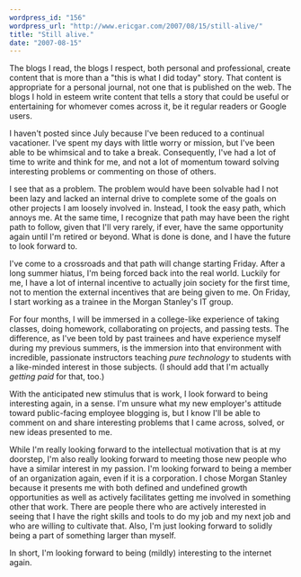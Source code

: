 ```yaml
---
wordpress_id: "156"
wordpress_url: "http://www.ericgar.com/2007/08/15/still-alive/"
title: "Still alive."
date: "2007-08-15"
---
```

The blogs I read, the blogs I respect, both personal and professional, create content that is more than a "this is what I did today" story. That content is appropriate for a personal journal, not one that is published on the web. The blogs I hold in esteem write content that tells a story that could be useful or entertaining for whomever comes across it, be it regular readers or Google users.

I haven't posted since July because I've been reduced to a continual vacationer. I've spent my days with little worry or mission, but I've been able to be whimsical and to take a break. Consequently, I've had a lot of time to write and think for me, and not a lot of momentum toward solving interesting problems or commenting on those of others.

I see that as a problem. The problem would have been solvable had I not been lazy and lacked an internal drive to complete some of the goals on other projects I am loosely involved in. Instead, I took the easy path, which annoys me. At the same time, I recognize that path may have been the right path to follow, given that I'll very rarely, if ever, have the same opportunity again until I'm retired or beyond. What is done is done, and I have the future to look forward to.

I've come to a crossroads and that path will change starting Friday. After a long summer hiatus, I'm being forced back into the real world. Luckily for me, I have a lot of internal incentive to actually join society for the first time, not to mention the external incentives that are being given to me. On Friday, I start working as a trainee in the Morgan Stanley's IT group. 

For four months, I will be immersed in a college-like experience of taking classes, doing homework, collaborating on projects, and passing tests. The difference, as I've been told by past trainees and have experience myself during my previous summers, is the immersion into that environment with incredible, passionate instructors teaching <em>pure technology</em> to students with a like-minded interest in those subjects. (I should add that I'm actually <em>getting paid</em> for that, too.)

With the anticipated new stimulus that is work, I look forward to being interesting again, in a sense. I'm unsure what my new employer's attitude toward public-facing employee blogging is, but I know I'll be able to comment on and share interesting problems that I came across, solved, or new ideas presented to me.

While I'm really looking forward to the intellectual motivation that is at my doorstep, I'm also really looking forward to meeting those new people who have a similar interest in my passion. I'm looking forward to being a member of an organization again, even if it is a corporation. I chose Morgan Stanley because it presents me with both defined and undefined growth opportunities as well as actively facilitates getting me involved in something other that work. There are people there who are actively interested in seeing that I have the right skills and tools to do my job and my next job and who are willing to cultivate that. Also, I'm just looking forward to solidly being a part of something larger than myself.

In short, I'm looking forward to being (mildly) interesting to the internet again.
